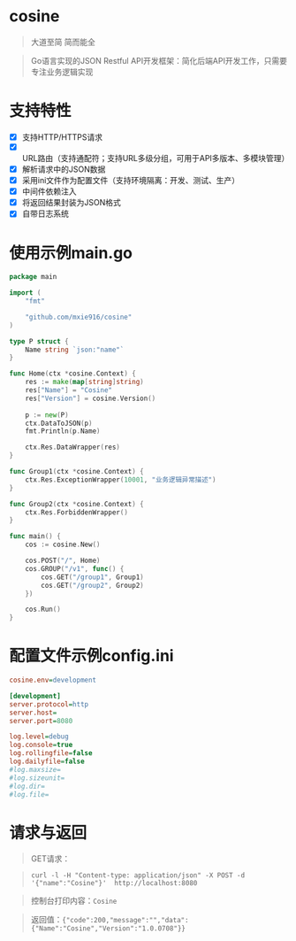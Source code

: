 # cosine
> 大道至简 简而能全

> Go语言实现的JSON Restful API开发框架：简化后端API开发工作，只需要专注业务逻辑实现

# 支持特性
- [x] 支持HTTP/HTTPS请求
- [x] URL路由（支持通配符；支持URL多级分组，可用于API多版本、多模块管理）
- [x] 解析请求中的JSON数据
- [x] 采用ini文件作为配置文件（支持环境隔离：开发、测试、生产）
- [x] 中间件依赖注入
- [x] 将返回结果封装为JSON格式
- [x] 自带日志系统

# 使用示例main.go
```go
package main

import (
	"fmt"

	"github.com/mxie916/cosine"
)

type P struct {
	Name string `json:"name"`
}

func Home(ctx *cosine.Context) {
	res := make(map[string]string)
	res["Name"] = "Cosine"
	res["Version"] = cosine.Version()
	
	p := new(P)
	ctx.DataToJSON(p)
	fmt.Println(p.Name)

	ctx.Res.DataWrapper(res)
}

func Group1(ctx *cosine.Context) {
	ctx.Res.ExceptionWrapper(10001, "业务逻辑异常描述")
}

func Group2(ctx *cosine.Context) {
	ctx.Res.ForbiddenWrapper()
}

func main() {
	cos := cosine.New()

	cos.POST("/", Home)
	cos.GROUP("/v1", func() {
		cos.GET("/group1", Group1)
		cos.GET("/group2", Group2)
	})

	cos.Run()
}
```

# 配置文件示例config.ini
```ini
cosine.env=development

[development]
server.protocol=http
server.host=
server.port=8080

log.level=debug
log.console=true
log.rollingfile=false
log.dailyfile=false
#log.maxsize=
#log.sizeunit=
#log.dir=
#log.file=
```

# 请求与返回
> GET请求：

>`curl -l -H "Content-type: application/json" -X POST -d '{"name":"Cosine"}'  http://localhost:8080`

> 控制台打印内容：`Cosine`

> 返回值：`{"code":200,"message":"","data":{"Name":"Cosine","Version":"1.0.0708"}}`
